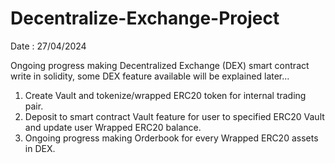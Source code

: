 # Decentralize-Exchange-Project
Date : 27/04/2024

Ongoing progress making Decentralized Exchange (DEX) smart contract write in solidity, some DEX feature available will be explained later...

1. Create Vault and tokenize/wrapped ERC20 token for internal trading pair.
2. Deposit to smart contract Vault feature for user to specified ERC20 Vault and update user Wrapped ERC20 balance.
3. Ongoing progress making Orderbook for every Wrapped ERC20 assets in DEX.
